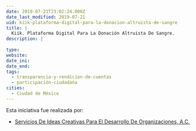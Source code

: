 ```yaml
---
date: 2019-07-21T23:02:24.000Z
date_last_modified: 2019-07-21
uid: kiik-plataforma-digital-para-la-donacion-altruista-de-sangre
title: |
  Kiik. Plataforma Digital Para La Donación Altruista De Sangre.
description: |
  
type: 
website: 
date_ini: 
date_end: 
tags:
  - transparencia-y-rendicion-de-cuentas
  - participación-ciudadana
cities: 
  - Ciudad de México
---
```


Esta iniciativa fue realizada por:

- [Servicios De Ideas Creativas Para El Desarrollo De Organizaciones, A.C.](/organizaciones/servicios-de-ideas-creativas-para-el-desarrollo-de-organizaciones-a-c)
